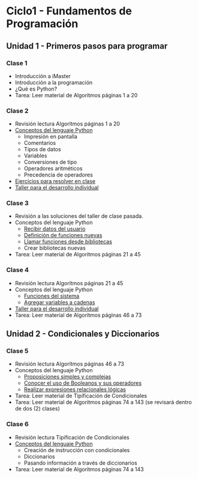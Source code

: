# Ciclo1 - Fundamentos de Programación

## Unidad 1 - Primeros pasos para programar 
### Clase 1
* Introducción a iMaster
* Introducción a la programación
* ¿Qué es Python?
* Tarea: Leer material de Algoritmos páginas 1 a 20

### Clase 2
* Revisión lectura Algorítmos páginas 1 a 20
* [Conceptos del lenguaje Python](clase2/conceptos_lenguaje.py)
  * Impresión en pantalla
  * Comentarios
  * Tipos de datos
  * Variables
  * Conversiones de tipo
  * Operadores aritméticos
  * Precedencia de operadores
* [Ejercicios para resolver en clase](clase2/ejercicios.md)
* [Taller para el desarrollo individual](clase2/taller.md)

### Clase 3
* Revisión a las soluciones del taller de clase pasada.
* Conceptos del lenguaje Python
  * [Recibir datos del usuario](clase3/recibir_datos.py)
  * [Definición de funciones nuevas](clase3/funciones_propias.py)
  * [Llamar funciones desde bibliotecas](clase3/bibliotecas_sistema.py)
  * Crear bibliotecas nuevas
* Tarea: Leer material de Algoritmos páginas 21 a 45

### Clase 4
* Revisión lectura Algorítmos páginas 21 a 45
* Conceptos del lenguaje Python
  * [Funciones del sistema](clase4/funciones_sistema.py)
  * [Agregar variables a cadenas](clase4/formato_cadenas.py)
* [Taller para el desarrollo individual](clase4/taller.md)
* Tarea: Leer material de Algoritmos páginas 46 a 73

## Unidad 2 - Condicionales y Diccionarios
### Clase 5
* Revisión lectura Algorítmos páginas 46 a 73
* Conceptos del lenguaje Python
  * [Proposiciones simples y complejas](clase5/proposiciones.md)
  * [Conocer el uso de Booleanos y sus operadores](clase5/operaciones_logicas.md)
  * [Realizar expresiones relacionales lógicas](clase5/expresiones_logicas.md)
* Tarea: Leer material de Tipificación de Condicionales
* Tarea: Leer material de Algoritmos páginas 74 a 143 (se revisará dentro de dos (2) clases)

### Clase 6
* Revisión lectura Tipificación de Condicionales
* [Conceptos del lenguaje Python](clase6/ejercicios.md)
  * Creación de instrucción con condicionales
  * Diccionarios
  * Pasando información a través de diccionarios
* Tarea: Leer material de Algoritmos páginas 74 a 143

[//]: # (### Clase 7)
[//]: # (* Revisión lectura Algorítmos páginas 74 a 143)
[//]: # (* Conceptos del lenguaje Python)
[//]: # (  * Cadenas de caracteres)
[//]: # (  * Manejo de excepciones)
[//]: # (* [Ejercicios para resolver en clase] claseX/ejercicios.md)
[//]: # (* [Taller para el desarrollo individual] claseX/taller.md)

[//]: # (## Unidad 3 - Estructuras de datos y ciclos)
[//]: # (### Clase 8)
[//]: # (* Conceptos del lenguaje Python)
[//]: # (  * Estructuras iterativas: while, for, do while)

[//]: # (### Clase 9)
[//]: # (* Conceptos del lenguaje Python)
[//]: # (  * Expresiones booleanas)

[//]: # (### Clase 10)
[//]: # (* [Ejercicios para resolver en clase] claseX/ejercicios.md)
[//]: # (* [Taller para el desarrollo individual] claseX/taller.md)

